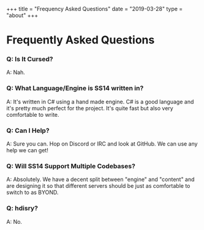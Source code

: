 +++
title = "Frequency Asked Questions"
date = "2019-03-28"
type = "about"
+++

# Frequently Asked Questions

### Q: Is It Cursed?

A: Nah.

### Q: What Language/Engine is SS14 written in?

A: It's written in C# using a hand made engine. C# is a good language and it's pretty much perfect for the project. It's quite fast but also very comfortable to write.

### Q: Can I Help?

A: Sure you can. Hop on Discord or IRC and look at GitHub. We can use any help we can get!

### Q: Will SS14 Support Multiple Codebases?

A: Absolutely. We have a decent split between "engine" and "content" and are designing it so that different servers should be just as comfortable to switch to as BYOND.

### Q: hdisry?

A: No.
